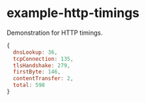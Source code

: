 # example-http-timings

Demonstration for HTTP timings.

```js
{
  dnsLookup: 36,
  tcpConnection: 135,
  tlsHandshake: 279,
  firstByte: 146,
  contentTransfer: 2,
  total: 598
}
```
